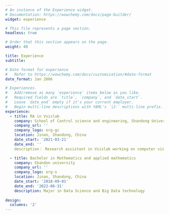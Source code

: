 ```yaml
---
# An instance of the Experience widget.
# Documentation: https://wowchemy.com/docs/page-builder/
widget: experience

# This file represents a page section.
headless: true

# Order that this section appears on the page.
weight: 40

title: Experience
subtitle:

# Date format for experience
#   Refer to https://wowchemy.com/docs/customization/#date-format
date_format: Jan 2006

# Experiences.
#   Add/remove as many `experience` items below as you like.
#   Required fields are `title`, `company`, and `date_start`.
#   Leave `date_end` empty if it's your current employer.
#   Begin multi-line descriptions with YAML's `|2-` multi-line prefix.
experience:
  - title: RA in Vsislab
    company: School of Control science and engineering, Shandong University
    company_url: ''
    company_logo: org-gc
    location: Jinan, Shandong, China
    date_start: '2021-03-21'
    date_end: ''
    description： Research assistant in Vsislab working on computer vision

  - title: Bachelor in Mathematics and applied mathematics
    company: Shandon university
    company_url: ''
    company_logo: org-x
    location: Jinan, Shandong, China
    date_start: '2018-09-01'
    date_end: '2022-06-31'
    description: Major in Data Science and Big Data technology
    
design:
  columns: '2'
---
```

